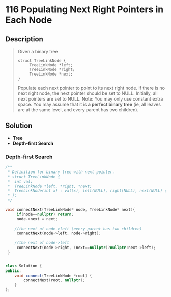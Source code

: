 # 116 Populating Next Right Pointers in Each Node

## Description

>Given a binary tree
>
>```
>struct TreeLinkNode {
>      TreeLinkNode *left;
>      TreeLinkNode *right;
>      TreeLinkNode *next;
>}
>```
>Populate each next pointer to point to its next right node. If there is no next right node, the next pointer should be set to NULL.
>Initially, all next pointers are set to NULL.
>Note:
>You may only use constant extra space.
>You may assume that it is **a perfect binary tree** (ie, all leaves are at the same level, and every parent has two children).

## Solution

-  **Tree**
-  **Depth-first Search**


### Depth-first Search

```c++
/**
 * Definition for binary tree with next pointer.
 * struct TreeLinkNode {
 *  int val;
 *  TreeLinkNode *left, *right, *next;
 *  TreeLinkNode(int x) : val(x), left(NULL), right(NULL), next(NULL) {}
 * };
 */

void connectNext(TreeLinkNode* node, TreeLinkNode* next){
     if(node==nullptr) return;
     node->next = next;
    
    //the next of node->left (every parent has two children)
     connectNext(node->left, node->right);
    
    //the next of node->left
     connectNext(node->right, (next==nullptr)?nullptr:next->left);
 }


class Solution {
public:
    void connect(TreeLinkNode *root) {
        connectNext(root, nullptr);
    }
};
```